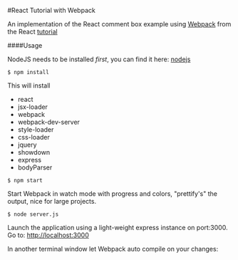 #React Tutorial with Webpack

An implementation of the React comment box example using [Webpack](http://webpack.github.io/) from the React [tutorial](http://facebook.github.io/react/docs/tutorial.html)

####Usage

NodeJS needs to be installed *first*, you can find it here: [nodejs](http://nodejs.org)

`$ npm install`

This will install
- react
 - jsx-loader
- webpack
 - webpack-dev-server
- style-loader
- css-loader
- jquery
- showdown
- express
 - bodyParser

`$ npm start`

Start Webpack in watch mode with progress and colors, "prettify's" the output, nice for large projects.

`$ node server.js`

Launch the application using a light-weight express instance on port:3000.
Go to: [http://localhost:3000](http://localhost:3000)

In another terminal window let Webpack auto compile on your changes:
